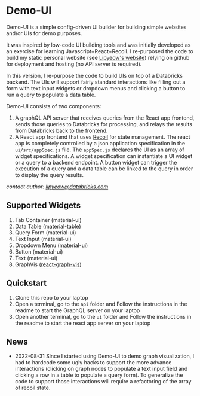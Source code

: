# Demo-UI

Demo-UI is a simple config-driven UI builder for building simple websites and/or UIs for demo purposes.

It was inspired by low-code UI building tools and was initially developed as an exercise for learning Javascript+React+Recoil. I re-purposed the code to build my static personal website (see [Lipyeow's website](https://lipyeow.github.io/info/)) relying on github for deployment and hosting (no API server is required).

In this version, I re-purpose the code to build UIs on top of a Databricks backend. The UIs will support fairly standard interactions like filling out a form with text input widgets or dropdown menus and clicking a button to run a query to populate a data table.

Demo-UI consists of two components:

1. A graphQL API server that receives queries from the React app frontend, sends those queries to Databricks for processing, and relays the results from Databricks back to the frontend.
2. A React app frontend that uses [Recoil](https://recoiljs.org/) for state management. The react app is completely controlled by a json application specification in the `ui/src/appSpec.js` file. The `appSpec.js` declares the UI as an array of widget specifications. A widget specification can instantiate a UI widget or a query to a backend endpoint. A button widget can trigger the execution of a query and a data table can be linked to the query in order to display the query results.

*contact author: lipyeow@databricks.com*

## Supported Widgets

1. Tab Container (material-ui) 
1. Data Table (material-table)
1. Query Form (material-ui)
1. Text Input (material-ui)
1. Dropdown Menu (material-ui)
1. Button (material-ui)
1. Text (material-ui)
1. GraphVis ([react-graph-vis](https://www.npmjs.com/package/react-graph-vis))

## Quickstart

1. Clone this repo to your laptop
1. Open a terminal, go to the `api` folder and Follow the instructions in the readme to start the GraphQL server on your laptop
1. Open another terminal, go to the `ui` folder and Follow the instructions in the readme to start the react app server on your laptop

## News

* 2022-08-31 Since I started using Demo-UI to demo graph visualization, I had to hardcode some ugly hacks to support the more advance interactions (clicking on graph nodes to populate a text input field and clicking a row in a table to populate a query form). To generalize the code to support those interactions will require a refactoring of the array of recoil state.


